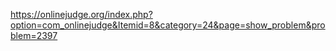 https://onlinejudge.org/index.php?option=com_onlinejudge&Itemid=8&category=24&page=show_problem&problem=2397
